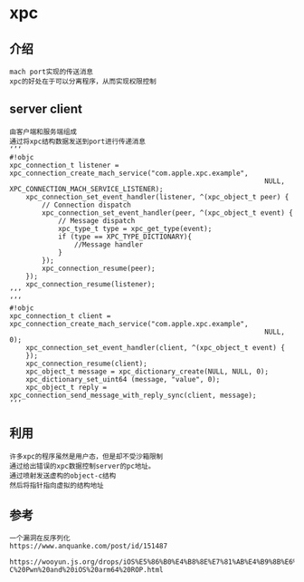# xpc


## 介绍
	mach port实现的传送消息
	xpc的好处在于可以分离程序，从而实现权限控制
	
## server client
	由客户端和服务端组成
	通过将xpc结构数据发送到port进行传递消息
	‘’‘
	#!objc
	xpc_connection_t listener = xpc_connection_create_mach_service("com.apple.xpc.example",
																   NULL, XPC_CONNECTION_MACH_SERVICE_LISTENER);
		xpc_connection_set_event_handler(listener, ^(xpc_object_t peer) {
			// Connection dispatch
			xpc_connection_set_event_handler(peer, ^(xpc_object_t event) {
				// Message dispatch
				xpc_type_t type = xpc_get_type(event);
				if (type == XPC_TYPE_DICTIONARY){
					//Message handler
				}
			});
			xpc_connection_resume(peer);
		});
		xpc_connection_resume(listener);
	’‘’
	‘’‘
	#!objc
	xpc_connection_t client = xpc_connection_create_mach_service("com.apple.xpc.example",
																   NULL, 0);
		xpc_connection_set_event_handler(client, ^(xpc_object_t event) {
		});
		xpc_connection_resume(client);
		xpc_object_t message = xpc_dictionary_create(NULL, NULL, 0);
		xpc_dictionary_set_uint64 (message, "value", 0);
		xpc_object_t reply = xpc_connection_send_message_with_reply_sync(client, message);
	’‘’
## 利用
	许多xpc的程序虽然是用户态，但是却不受沙箱限制
	通过给出错误的xpc数据控制server的pc地址。
	通过喷射发送虚构的object-c结构
	然后将指针指向虚拟的结构地址



## 参考 
	一个漏洞在反序列化
	https://www.anquanke.com/post/id/151487
	
	https://wooyun.js.org/drops/iOS%E5%86%B0%E4%B8%8E%E7%81%AB%E4%B9%8B%E6%AD%8C%20%E2%80%93%20Objective-C%20Pwn%20and%20iOS%20arm64%20ROP.html
